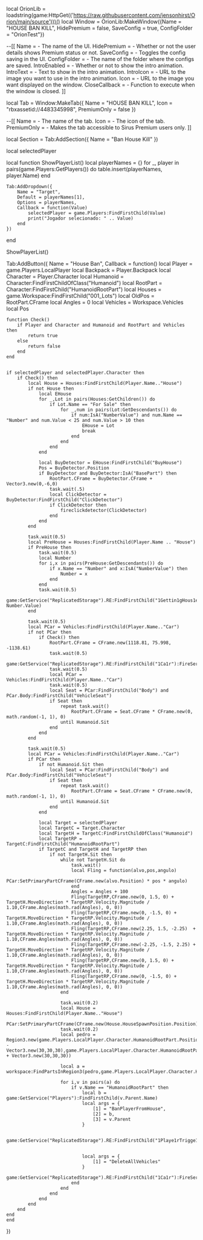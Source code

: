 local OrionLib = loadstring(game:HttpGet(('https://raw.githubusercontent.com/jensonhirst/Orion/main/source')))()
local Window = OrionLib:MakeWindow({Name = "HOUSE BAN KILL", HidePremium = false, SaveConfig = true, ConfigFolder = "OrionTest"})

--[[
Name = <string> - The name of the UI.
HidePremium = <bool> - Whether or not the user details shows Premium status or not.
SaveConfig = <bool> - Toggles the config saving in the UI.
ConfigFolder = <string> - The name of the folder where the configs are saved.
IntroEnabled = <bool> - Whether or not to show the intro animation.
IntroText = <string> - Text to show in the intro animation.
IntroIcon = <string> - URL to the image you want to use in the intro animation.
Icon = <string> - URL to the image you want displayed on the window.
CloseCallback = <function> - Function to execute when the window is closed.
]]

local Tab = Window:MakeTab({
	Name = "HOUSE BAN KILL",
	Icon = "rbxassetid://4483345998",
	PremiumOnly = false
})

--[[
Name = <string> - The name of the tab.
Icon = <string> - The icon of the tab.
PremiumOnly = <bool> - Makes the tab accessible to Sirus Premium users only.
]]

local Section = Tab:AddSection({
	Name = "Ban House Kill"
})


local selectedPlayer

local function ShowPlayerList()
    local playerNames = {}
    for _, player in pairs(game.Players:GetPlayers()) do
        table.insert(playerNames, player.Name)
    end
    
    Tab:AddDropdown({
        Name = "Target",
        Default = playerNames[1],
        Options = playerNames,
        Callback = function(Value)
            selectedPlayer = game.Players:FindFirstChild(Value)
            print("Jogador selecionado: " .. Value)
        end
    })
end

ShowPlayerList()


Tab:AddButton({
    Name = "House Ban",
    Callback = function()
        local Player = game.Players.LocalPlayer
    local Backpack = Player.Backpack
    local Character = Player.Character
    local Humanoid = Character:FindFirstChildOfClass("Humanoid")
    local RootPart = Character:FindFirstChild("HumanoidRootPart")
    local Houses = game.Workspace:FindFirstChild("001_Lots")
    local OldPos = RootPart.CFrame
    local Angles = 0
    local Vehicles = Workspace.Vehicles
    local Pos

   
    function Check()
        if Player and Character and Humanoid and RootPart and Vehicles then
            return true
        else
            return false
        end
    end

  
    if selectedPlayer and selectedPlayer.Character then
        if Check() then
            local House = Houses:FindFirstChild(Player.Name.."House")
            if not House then
                local EHouse
                for _,Lot in pairs(Houses:GetChildren()) do
                    if Lot.Name == "For Sale" then
                        for _,num in pairs(Lot:GetDescendants()) do
                            if num:IsA("NumberValue") and num.Name == "Number" and num.Value < 25 and num.Value > 10 then
                                EHouse = Lot
                                break
                            end
                        end
                    end
                end

                local BuyDetector = EHouse:FindFirstChild("BuyHouse")
                Pos = BuyDetector.Position
                if BuyDetector and BuyDetector:IsA("BasePart") then
                    RootPart.CFrame = BuyDetector.CFrame + Vector3.new(0,-6,0)
                    task.wait(.5)
                    local ClickDetector = BuyDetector:FindFirstChild("ClickDetector")
                    if ClickDetector then
                        fireclickdetector(ClickDetector)
                    end
                end
            end

            task.wait(0.5)
            local PreHouse = Houses:FindFirstChild(Player.Name .. "House")
            if PreHouse then
                task.wait(0.5)
                local Number
                for i,x in pairs(PreHouse:GetDescendants()) do
                    if x.Name == "Number" and x:IsA("NumberValue") then
                        Number = x
                    end
                end
                task.wait(0.5)
                game:GetService("ReplicatedStorage").RE:FindFirstChild("1Gettin1gHous1e"):FireServer("PickingCustomHouse","049_House", Number.Value)
            end

            task.wait(0.5)
            local PCar = Vehicles:FindFirstChild(Player.Name.."Car")
            if not PCar then
                if Check() then
                    RootPart.CFrame = CFrame.new(1118.81, 75.998, -1138.61)
                    task.wait(0.5)
                    game:GetService("ReplicatedStorage").RE:FindFirstChild("1Ca1r"):FireServer("PickingCar","SchoolBus")
                    task.wait(0.5)
                    local PCar = Vehicles:FindFirstChild(Player.Name.."Car")
                    task.wait(0.5)
                    local Seat = PCar:FindFirstChild("Body") and PCar.Body:FindFirstChild("VehicleSeat")
                    if Seat then
                        repeat task.wait()
                            RootPart.CFrame = Seat.CFrame * CFrame.new(0, math.random(-1, 1), 0)
                        until Humanoid.Sit
                    end
                end
            end

            task.wait(0.5)
            local PCar = Vehicles:FindFirstChild(Player.Name.."Car")
            if PCar then
                if not Humanoid.Sit then
                    local Seat = PCar:FindFirstChild("Body") and PCar.Body:FindFirstChild("VehicleSeat")
                    if Seat then
                        repeat task.wait()
                            RootPart.CFrame = Seat.CFrame * CFrame.new(0, math.random(-1, 1), 0)
                        until Humanoid.Sit
                    end
                end

                local Target = selectedPlayer
                local TargetC = Target.Character
                local TargetH = TargetC:FindFirstChildOfClass("Humanoid")
                local TargetRP = TargetC:FindFirstChild("HumanoidRootPart")
                if TargetC and TargetH and TargetRP then
                    if not TargetH.Sit then
                        while not TargetH.Sit do
                            task.wait()
                            local Fling = function(alvo,pos,angulo)
                                PCar:SetPrimaryPartCFrame(CFrame.new(alvo.Position) * pos * angulo)
                            end
                            Angles = Angles + 100
                            Fling(TargetRP,CFrame.new(0, 1.5, 0) + TargetH.MoveDirection * TargetRP.Velocity.Magnitude / 1.10,CFrame.Angles(math.rad(Angles), 0, 0))
                            Fling(TargetRP,CFrame.new(0, -1.5, 0) + TargetH.MoveDirection * TargetRP.Velocity.Magnitude / 1.10,CFrame.Angles(math.rad(Angles), 0, 0))
                            Fling(TargetRP,CFrame.new(2.25, 1.5, -2.25)  + TargetH.MoveDirection * TargetRP.Velocity.Magnitude / 1.10,CFrame.Angles(math.rad(Angles), 0, 0))
                            Fling(TargetRP,CFrame.new(-2.25, -1.5, 2.25) + TargetH.MoveDirection * TargetRP.Velocity.Magnitude / 1.10,CFrame.Angles(math.rad(Angles), 0, 0))
                            Fling(TargetRP,CFrame.new(0, 1.5, 0) + TargetH.MoveDirection * TargetRP.Velocity.Magnitude / 1.10,CFrame.Angles(math.rad(Angles), 0, 0))
                            Fling(TargetRP,CFrame.new(0, -1.5, 0) + TargetH.MoveDirection * TargetRP.Velocity.Magnitude / 1.10,CFrame.Angles(math.rad(Angles), 0, 0))
                        end

                        task.wait(0.2)
                        local House = Houses:FindFirstChild(Player.Name.."House")
                        PCar:SetPrimaryPartCFrame(CFrame.new(House.HouseSpawnPosition.Position))
                        task.wait(0.2)
                        local pedro = Region3.new(game.Players.LocalPlayer.Character.HumanoidRootPart.Position - Vector3.new(30,30,30),game.Players.LocalPlayer.Character.HumanoidRootPart.Position + Vector3.new(30,30,30))

                        local a = workspace:FindPartsInRegion3(pedro,game.Players.LocalPlayer.Character.HumanoidRootPart,math.huge)

                        for i,v in pairs(a) do
                            if v.Name == "HumanoidRootPart" then
                                local b = game:GetService("Players"):FindFirstChild(v.Parent.Name)
                                local args = {
                                    [1] = "BanPlayerFromHouse",
                                    [2] = b,
                                    [3] = v.Parent
                                }

                                game:GetService("ReplicatedStorage").RE:FindFirstChild("1Playe1rTrigge1rEven1t"):FireServer(unpack(args))

                               
                                local args = {
                                    [1] = "DeleteAllVehicles"
                                }
                                game:GetService("ReplicatedStorage").RE:FindFirstChild("1Ca1r"):FireServer(unpack(args))
                            end
                        end
                    end
                end
            end
        end
    end
    end
})
